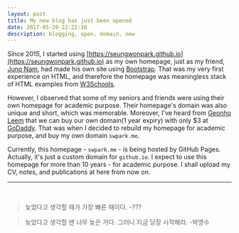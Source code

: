 ```yaml
---
layout: post
title: My new blog has just been opened
date: 2017-05-29 22:22:16
description: blogging, open, domain, new
---
```

Since 2015, I started using [https://seungwonpark.github.io](https://seungwonpark.github.io) as my own homepage,
just as my friend, [Juno Nam](https://github.com/recisic), had made his own site using [Bootstrap](http://getbootstrap.com/).
That was my very first experience on HTML, and therefore the homepage was meaningless stack of
HTML examples from [W3Schools](https://www.w3schools.com/).

However, I observed that some of my seniors and friends were using their own homepage for academic purpose.
Their homepage's domain was also unique and short, which was memorable.
Moreover, I've heard from [Geonho Leem](https://github.com/DaebangStn) that we can buy our own domain(1 year expiry)
with only $3 at [GoDaddy](https://godaddy.com).
That was when I decided to rebuild my homepage for academic purpose, and buy my own domain `swpark.me`.

Currently, this homepage - `swpark.me` - is being hosted by GitHub Pages.
Actually, it's just a custom domain for `github.io`.
I expect to use this homepage for more than 10 years - for academic purpose.
I shall upload my CV, notes, and publications at here from now on.

<hr>
<br/>

<blockquote>
	늦었다고 생각할 때가 가장 빠른 때이다.
	-???
</blockquote>
<blockquote>
	늦었다고 생각할 땐 너무 늦은 거다. 그러니 지금 당장 시작해라.
	-박명수
</blockquote>
